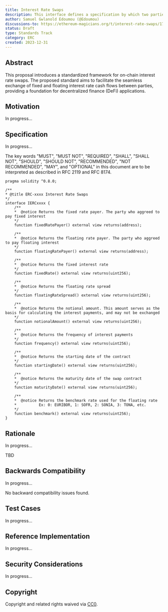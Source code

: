 ```yaml
---
title: Interest Rate Swaps
description: This interface defines a specification by which two parties enter a financial derivative contract to exchange interest rate cash flows over a specified period
author: Samuel Gwlanold Edoumou (@Edoumou)
discussions-to: https://ethereum-magicians.org/t/interest-rate-swaps/17777
status: Draft
type: Standards Track
category: ERC
created: 2023-12-31
---
```


## Abstract

This proposal introduces a standardized framework for on-chain interest rate swaps. The proposed standard aims to facilitate the seamless exchange of fixed and floating interest rate cash flows between parties, providing a foundation for decentralized finance (DeFi) applications.

## Motivation

In progress...

## Specification

In progress...

The key words "MUST", "MUST NOT", "REQUIRED", "SHALL", "SHALL NOT", "SHOULD", "SHOULD NOT", "RECOMMENDED", "NOT RECOMMENDED", "MAY", and "OPTIONAL" in this document are to be interpreted as described in RFC 2119 and RFC 8174.

```solidity
pragma solidity ^0.8.0;

/**
* @title ERC-xxxx Interest Rate Swaps
*/
interface IERCxxxx {
    /**
    *  @notice Returns the fixed rate payer. The party who aggreed to pay fixed interest
    */
    function fixedRatePayer() external view returns(address);

    /**
    *  @notice Returns the floating rate payer. The party who aggreed to pay floating interest
    */
    function floatingRatePayer() external view returns(address);

    /**
    *  @notice Returns the fixed interest rate
    */
    function fixedRate() external view returns(uint256);

    /**
    *  @notice Returns the floating rate spread
    */
    function floatingRateSpread() external view returns(uint256);

    /**
    *  @notice Returns the notional amount. This amount serves as the basis for calculating the interest payments, and may not be exchanged
    */
    function notionalAmount() external view returns(uint256);

    /**
    *  @notice Returns the frequency of interest payments
    */
    function frequency() external view returns(uint256);

    /**
    *  @notice Returns the starting date of the contract
    */
    function startingDate() external view returns(uint256);

    /**
    *  @notice Returns the maturity date of the swap contract
    */
    function maturityDate() external view returns(uint256);

    /**
    *  @notice Returns the benchmark rate used for the floating rate
    *          Ex: 0: EURIBOR, 1: SOFR, 2: SONIA, 3: TONA, etc.
    */
    function benchmark() external view returns(uint256);
}
```

## Rationale

In progress...

TBD

## Backwards Compatibility

In progress...

No backward compatibility issues found.

## Test Cases

In progress...

## Reference Implementation

In progress...

## Security Considerations

In progress...

## Copyright

Copyright and related rights waived via [CC0](../LICENSE.md).
